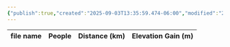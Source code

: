 ```yaml
---
{"publish":true,"created":"2025-09-03T13:35:59.474-06:00","modified":"2025-09-03T14:56:11.885-06:00","published":"2025-09-03T14:56:11.885-06:00","tags":["route"],"cssclasses":"","elevation":null,"region":"Bow Valley","location":"51.0902766, -115.2208296","DWYT":null,"Kane":"Moderate","completed":true}
---
```



| file name | People | Distance (km) | Elevation Gain (m) |
| --------- | ------ | ------------- | ------------------ |